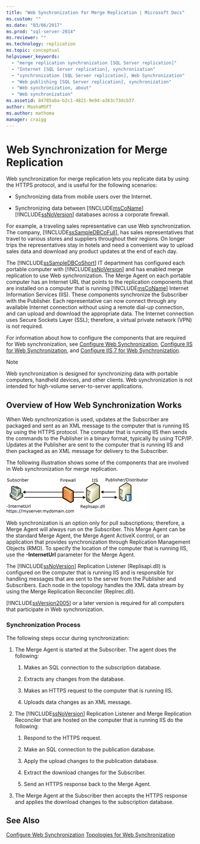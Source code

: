 ```yaml
---
title: "Web Synchronization for Merge Replication | Microsoft Docs"
ms.custom: ""
ms.date: "03/06/2017"
ms.prod: "sql-server-2014"
ms.reviewer: ""
ms.technology: replication
ms.topic: conceptual
helpviewer_keywords: 
  - "merge replication synchronization [SQL Server replication]"
  - "Internet [SQL Server replication], synchronization"
  - "synchronization [SQL Server replication], Web Synchronization"
  - "Web publishing [SQL Server replication], synchronization"
  - "Web synchronization, about"
  - "Web synchronization"
ms.assetid: 84785aba-b2c1-4821-9e9d-a363c73dcb37
author: MashaMSFT
ms.author: mathoma
manager: craigg
---
```

# Web Synchronization for Merge Replication
  Web synchronization for merge replication lets you replicate data by using the HTTPS protocol, and is useful for the following scenarios:

-   Synchronizing data from mobile users over the Internet.

-   Synchronizing data between [!INCLUDE[msCoName](../../includes/msconame-md.md)] [!INCLUDE[ssNoVersion](../../includes/ssnoversion-md.md)] databases across a corporate firewall.

 For example, a traveling sales representative can use Web synchronization. The company, [!INCLUDE[ssSampleDBCoFull](../../includes/sssampledbcofull-md.md)], has sales representatives that travel to various stores and suppliers throughout their regions. On longer trips the representatives stay in hotels and need a convenient way to upload sales data and download any product updates at the end of each day.

 The [!INCLUDE[ssSampleDBCoShort](../../includes/sssampledbcoshort-md.md)] IT department has configured each portable computer with [!INCLUDE[ssNoVersion](../../includes/ssnoversion-md.md)] and has enabled merge replication to use Web synchronization. The Merge Agent on each portable computer has an Internet URL that points to the replication components that are installed on a computer that is running [!INCLUDE[msCoName](../../includes/msconame-md.md)] Internet Information Services (IIS). These components synchronize the Subscriber with the Publisher. Each representative can now connect through any available Internet connection without using a remote dial-up connection, and can upload and download the appropriate data. The Internet connection uses Secure Sockets Layer (SSL); therefore, a virtual private network (VPN) is not required.

 For information about how to configure the components that are required for Web synchronization, see [Configure Web Synchronization](configure-web-synchronization.md), [Configure IIS for Web Synchronization](configure-iis-for-web-synchronization.md), and [Configure IIS 7 for Web Synchronization](configure-iis-7-for-web-synchronization.md).

> [!NOTE]
>  Web synchronization is designed for synchronizing data with portable computers, handheld devices, and other clients. Web synchronization is not intended for high-volume server-to-server applications.

## Overview of How Web Synchronization Works
 When Web synchronization is used, updates at the Subscriber are packaged and sent as an XML message to the computer that is running IIS by using the HTTPS protocol. The computer that is running IIS then sends the commands to the Publisher in a binary format, typically by using TCP/IP. Updates at the Publisher are sent to the computer that is running IIS and then packaged as an XML message for delivery to the Subscriber.

 The following illustration shows some of the components that are involved in Web synchronization for merge replication.

 ![Web synchronization components and data flow](media/web-sync01.gif "Web synchronization components and data flow")

 Web synchronization is an option only for pull subscriptions; therefore, a Merge Agent will always run on the Subscriber. This Merge Agent can be the standard Merge Agent, the Merge Agent ActiveX control, or an application that provides synchronization through Replication Management Objects (RMO). To specify the location of the computer that is running IIS, use the **-InternetUrl** parameter for the Merge Agent.

 The [!INCLUDE[ssNoVersion](../../includes/ssnoversion-md.md)] Replication Listener (Replisapi.dll) is configured on the computer that is running IIS and is responsible for handling messages that are sent to the server from the Publisher and Subscribers. Each node in the topology handles the XML data stream by using the Merge Replication Reconciler (Replrec.dll).

 [!INCLUDE[ssVersion2005](../../includes/ssversion2005-md.md)] or a later version is required for all computers that participate in Web synchronization.

### Synchronization Process
 The following steps occur during synchronization:

1.  The Merge Agent is started at the Subscriber. The agent does the following:

    1.  Makes an SQL connection to the subscription database.

    2.  Extracts any changes from the database.

    3.  Makes an HTTPS request to the computer that is running IIS.

    4.  Uploads data changes as an XML message.

2.  The [!INCLUDE[ssNoVersion](../../includes/ssnoversion-md.md)] Replication Listener and Merge Replication Reconciler that are hosted on the computer that is running IIS do the following:

    1.  Respond to the HTTPS request.

    2.  Make an SQL connection to the publication database.

    3.  Apply the upload changes to the publication database.

    4.  Extract the download changes for the Subscriber.

    5.  Send an HTTPS response back to the Merge Agent.

3.  The Merge Agent at the Subscriber then accepts the HTTPS response and applies the download changes to the subscription database.

## See Also
 [Configure Web Synchronization](configure-web-synchronization.md) 
 [Topologies for Web Synchronization](topologies-for-web-synchronization.md)


